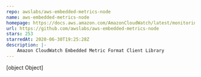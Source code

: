 ```yaml
---
repo: awslabs/aws-embedded-metrics-node
name: aws-embedded-metrics-node
homepage: https://docs.aws.amazon.com/AmazonCloudWatch/latest/monitoring/CloudWatch_Embedded_Metric_Format.html
url: https://github.com/awslabs/aws-embedded-metrics-node
stars: 253
starredAt: 2020-06-30T19:25:28Z
description: |-
    Amazon CloudWatch Embedded Metric Format Client Library
---
```


[object Object]
